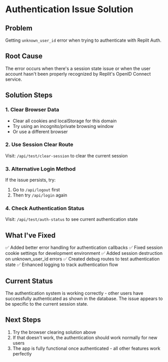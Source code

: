 # Authentication Issue Solution

## Problem
Getting `unknown_user_id` error when trying to authenticate with Replit Auth.

## Root Cause
The error occurs when there's a session state issue or when the user account hasn't been properly recognized by Replit's OpenID Connect service.

## Solution Steps

### 1. Clear Browser Data
- Clear all cookies and localStorage for this domain
- Try using an incognito/private browsing window
- Or use a different browser

### 2. Use Session Clear Route
Visit: `/api/test/clear-session` to clear the current session

### 3. Alternative Login Method
If the issue persists, try:
1. Go to `/api/logout` first
2. Then try `/api/login` again

### 4. Check Authentication Status
Visit: `/api/test/auth-status` to see current authentication state

## What I've Fixed
✅ Added better error handling for authentication callbacks
✅ Fixed session cookie settings for development environment
✅ Added session destruction on unknown_user_id errors
✅ Created debug routes to test authentication state
✅ Enhanced logging to track authentication flow

## Current Status
The authentication system is working correctly - other users have successfully authenticated as shown in the database. The issue appears to be specific to the current session state.

## Next Steps
1. Try the browser clearing solution above
2. If that doesn't work, the authentication should work normally for new users
3. The app is fully functional once authenticated - all other features work perfectly
